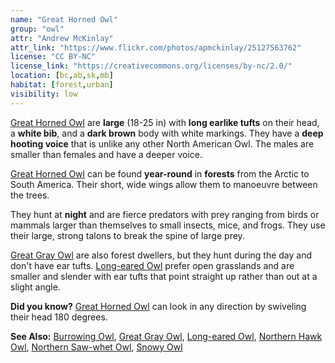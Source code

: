 ```yaml
---
name: "Great Horned Owl"
group: "owl"
attr: "Andrew McKinlay"
attr_link: "https://www.flickr.com/photos/apmckinlay/25127563762"
license: "CC BY-NC"
license_link: "https://creativecommons.org/licenses/by-nc/2.0/"
location: [bc,ab,sk,mb]
habitat: [forest,urban]
visibility: low
---
```

[Great Horned Owl](/birds/grehowl/) are **large** (18-25 in) with **long earlike tufts** on their head, a **white bib**, and a **dark brown** body with white markings. They have a **deep hooting voice** that is unlike any other North American Owl. The males are smaller than females and have a deeper voice.

[Great Horned Owl](/birds/grehowl/) can be found **year-round** in **forests** from the Arctic to South America. Their short, wide wings allow them to manoeuvre between the trees.

They hunt at **night** and are fierce predators with prey ranging from birds or mammals larger than themselves to small insects, mice, and frogs. They use their large, strong talons to break the spine of large prey.

[Great Gray Owl](/birds/gregrowl/) are also forest dwellers, but they hunt during the day and don't have ear tufts. [Long-eared Owl](/birds/longowl/) prefer open  grasslands and are smaller and slender with ear tufts that point straight up rather than out at a slight angle.

**Did you know?** [Great Horned Owl](/birds/grehowl/) can look in any direction by swiveling their head 180 degrees.

<!-- generated, do not edit -->
**See Also:**
[Burrowing Owl](/birds/burrowl/),
[Great Gray Owl](/birds/gregrowl/),
[Long-eared Owl](/birds/longowl/),
[Northern Hawk Owl](/birds/norhowl/),
[Northern Saw-whet Owl](/birds/norsowl/),
[Snowy Owl](/birds/snowyowl/)
